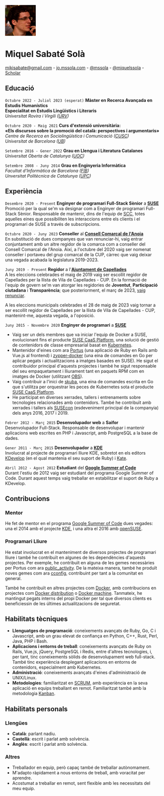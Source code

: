 <img src="/images/me.jpeg" alt="Miquel's picture" id="image-profile" title="Miquel Sabaté Solà" width="100" height="100">

# Miquel Sabaté Solà

<div class="info">
    <a href="mailto:mikisabate@gmail.com"><i class="fa fa-envelope"></i> mikisabate@gmail.com</a> -
    <a href="http://jo.mssola.com/" data-proofer-ignore><i class="fa fa-home"></i> jo.mssola.com</a> -
    <a href="https://github.com/mssola"><i class="fa fa-github"></i> @mssola</a> -
    <a href="https://twitter.com/miquelssola"><i class="fa fa-twitter"></i> @miquelssola</a> -
    <a href="https://scholar.google.com/citations?user=7WXJc30AAAAJ"><i class="fa fa-google"></i> Scholar</a>
</div>

## Educació

`Octubre 2022 - Juliol 2023 (esperat)`
**Màster en Recerca Avançada en Estudis Humanístics**<br/>**Especialitat en Estudis Lingüístics i Literaris**
<br/>
*Universitat Rovira i Virgili ([URV](https://www.urv.cat/ca/))*

`Octubre 2020 - Maig 2021`
**Curs d'extensió universitària:**<br/>**«Els discursos sobre la promoció del català: perspectives i argumentaris»**
<br/>
*Centre de Recerca en Sociolingüística i Comunicació ([CUSC](https://www.ub.edu/web/ub/ca/recerca_innovacio/recerca_a_la_UB/observatoris/observatoris/cusc.html))*<br/>
*Universitat de Barcelona ([UB](https://www.ub.edu/web/portal/ca/))*

`Setembre 2016 - Gener 2022`
**Grau en Llengua i Literatura Catalanes**
<br/>
*Universitat Oberta de Catalunya ([UOC](https://www.uoc.edu/portal/ca/index.html))*

`Setembre 2008 - Juny 2014`
**Grau en Enginyeria Informàtica**<br/>
*Facultat d'Informàtica de Barcelona ([FIB](https://www.fib.upc.edu/))*<br/>
*Unversitat Politècnica de Catalunya ([UPC](https://www.upc.edu/ca))*

## Experiència
`Desembre 2020 - Present`
**Enginyer de programari Full-Stack Sènior** a **[SUSE](https://www.suse.com/)**<br/>
Promoció per la qual se'm va designar com a Enginyer de programari Full-Stack Sènior. Responsable de mantenir, dins de l'equip de [SCC](https://scc.suse.com), totes aquelles eines que possibiliten les interaccions entre els clients i el programari de SUSE a través de subscripcions.

`Octubre 2020 - Juny 2023`
**Conseller** al **[Consell Comarcal de l'Anoia](https://www.anoia.cat/)**<br/>
En substitució de dues companyes que van renunciar-hi, vaig entrar conjuntament amb un altre regidor de la comarca com a conseller del Consell Comarcal de l'Anoia. Així, a l'octubre del 2020 vaig ser nomenat conseller i portaveu del grup comarcal de la CUP, càrrec que vaig deixar una vegada acabada la legislatura 2019-2023.

`Juny 2019 - Present`
**Regidor** a l'**[Ajuntament de Capellades](https://www.capellades.cat/)**<br/>
A les eleccions celebrades el maig de 2019 vaig ser escollit regidor de
Capellades per la llista de Vila de Capellades - CUP. En la formació de l'equip
de govern se'm van atorgar les regidories de **Joventut**, **Participació
ciutadana** i **Transparència**; que posteriorment, el març de 2023, [vaig
renunciar](http://viladecapellades.cat/noticia/309/comunicat-de-vila-de-capellades-cup-en-relacio-a-la-sortida-del-govern).

A les eleccions municipals celebrades el 28 de maig de 2023 vaig tornar a ser
escollit regidor de Capellades per la llista de Vila de Capellades - CUP,
mantenint-me, aquesta vegada, a l'oposició.

`Juny 2015 - Novembre 2020`
**Enginyer de programari** a **[SUSE](https://www.suse.com/)**
- Vaig ser un dels membres que va iniciar l'equip de Docker a SUSE, evolucionant fins el producte [SUSE CaaS Platform](https://www.suse.com/products/caas-platform/), una solució de gestió de contenidors de classe empresarial basat en [Kubernetes](https://kubernetes.io/).
- Mantenidor d'eines com ara [Portus](https://github.com/SUSE/Portus) (una aplicació de Ruby en Rails amb Vue.js al frontend) i [zypper-docker](https://github.com/SUSE/zypper-docker) (una eina de comandes en Go per aplicar pegats i actualitzacions a imatges basades en SUSE). He sigut el contribuidor principal d'aquests projectes i també he sigut responsable del seu empaquetament i lliurament tant en paquets RPM com en imatges de Docker (utilitzant [OBS](https://build.opensuse.org/)).
- Vaig contribuir a l'inici de [skuba](https://github.com/SUSE/skuba), una eina de comandes escrita en Go que s'utilitza per orquestrar les peces de Kubernetes sota el producte [SUSE CaaS Platform](https://www.suse.com/products/caas-platform/).
- He participat en diverses xerrades, tallers i entrenaments sobre tecnologies relacionades amb contenidors. També he contribuït amb xerrades i tallers als [SUSEcon](https://www.susecon.com/) (esdeveniment principal de la companyia) dels anys 2016, 2017 i 2019.

`Febrer 2012 - Març 2015`
**Desenvolupador web** a **Saifor**<br/>
Desenvolupador Full-Stack. Responsable de desenvolupar i mantenir aplicacions web escrites en PHP i Javascript, amb PostgreSQL a la base de dades.

`Gener 2011 - Març 2015`
**Desenvolupador** a **[KDE](https://kde.org/)**<br/>
Involucrat al projecte de programari lliure KDE, sobretot en els editors [KDevelop](https://www.kdevelop.org/) (en el qual mantenia el seu suport de Ruby) i [Kate](https://kate-editor.org/).

`Abril 2012 - Agost 2012`
**Estudiant** del **[Google Summer of Code](https://summerofcode.withgoogle.com/)**<br/>
Durant l'estiu de 2012 vaig ser estudiant del programa Google Summer of Code. Durant aquest temps vaig treballar en estabilitzar el suport de Ruby a KDevelop.

## Contribucions

### Mentor

He fet de mentor en el programa [Google Summer of Code](https://summerofcode.withgoogle.com/) dues vegades: una el 2014 amb el projecte [KDE](https://kde.org/), i una altra el 2016 amb [openSUSE](https://www.opensuse.org/).

### Programari Lliure

He estat involucrat en el manteniment de diversos projectes de programari lliure i també he contribuït en algunes de les dependències d'aquests projectes. Per exemple, he contribuït en alguna de les gemes necessàries per Portus com ara [public_activity](https://github.com/chaps-io/public_activity). De la mateixa manera, també he produït noves gemes com ara [cconfig](https://github.com/mssola/cconfig), contribuint per tant a la comunitat en general.

També he contribuït en altres projectes com [Docker](https://www.docker.com/), amb contribucions en projectes com [Docker distribution](https://github.com/docker/distribution) o [Docker machine](https://github.com/docker/machine). Tanmateix, he mantingut pegats interns del propi Docker per tal que diversos clients es beneficiessin de les últimes actualitzacions de seguretat.

## Habilitats tècniques

- **Llenguatges de programació**: coneixements avançats de Ruby, Go, C i Javascript, amb un grau elevat de confiança en Python, C++, Rust, Perl, Java, PHP i Bash.
- **Aplicacions i entorns de treball**: coneixements avançats de Ruby on Rails, Vue.js, jQuery, PostgreSQL i Redis, entre d'altres tecnologies, i, per tant, tinc coneixements sòlids de desenvolupament web full-stack. També tinc experiència desplegant aplicacions en entorns de contenidors, especialment amb Kubernetes.
- **Administració**: coneixements avançats d'eines d'administració de UNIX/Linux.
- **Metodologies**: familiaritzat en [SCRUM](https://www.scrum.org/), amb experiència en la seva aplicació en equips treballant en remot. Familiaritzat també amb la metodologia [Kanban](https://en.wikipedia.org/wiki/Kanban).

## Habilitats personals

### Llengües

- **Català**: parlant nadiu.
- **Castellà**: escrit i parlat amb solvència.
- **Anglès**: escrit i parlat amb solvència.

### Altres

- Treballador en equip, però capaç també de treballar autònomament.
- M'adapto ràpidament a nous entorns de treball, amb voracitat per aprendre.
- Acostumat a treballar en remot, sent flexible amb les necessitats del meu equip.
